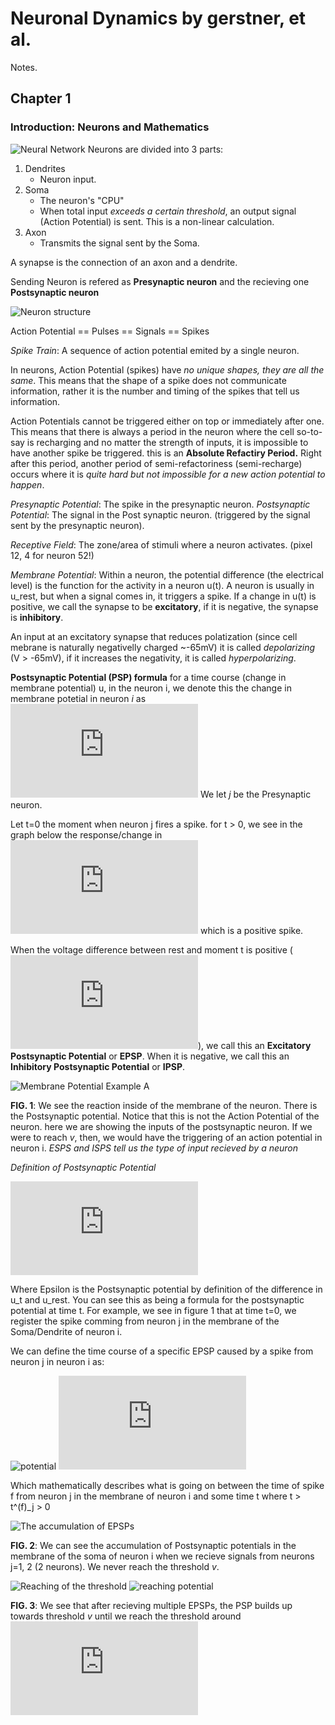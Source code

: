Neuronal Dynamics by gerstner, et al.
=====================================

Notes.

Chapter 1
---------

### Introduction: Neurons and Mathematics

![Neural Network](https://neuronaldynamics.epfl.ch/online/x1.png)
Neurons are divided into 3 parts:
1. Dendrites
    * Neuron input.
2. Soma
    * The neuron's "CPU"
    * When total input *exceeds a certain threshold*, an output signal (Action Potential) is sent. This is a non-linear calculation.
3. Axon
    * Transmits the signal sent by the Soma.

A synapse is the connection of an axon and a dendrite.

Sending Neuron is refered as **Presynaptic neuron** and the recieving one **Postsynaptic neuron**

![Neuron structure](https://neuronaldynamics.epfl.ch/online/x2.png)

Action Potential == Pulses == Signals == Spikes

_Spike Train_: A sequence of action potential emited by a single neuron.

In neurons, Action Potential (spikes) have *no unique shapes, they are all the same*. This means that the shape of a spike does not communicate information, rather it is the number and timing of the spikes that tell us information.

Action Potentials cannot be triggered either on top or immediately after one. This means that there is always a period in the neuron where the cell so-to-say is recharging and no matter the strength of inputs, it is impossible to have another spike be triggered. this is an **Absolute Refactiry Period.** Right after this period, another period of semi-refactoriness (semi-recharge) occurs where it is _quite hard but not impossible for a new action potential to happen_.

_Presynaptic Potential_: The spike in the presynaptic neuron.
_Postsynaptic Potential_: The signal in the Post synaptic neuron. (triggered by the signal sent by the presynaptic neuron).

_Receptive Field_: The zone/area of stimuli where a neuron activates. (pixel 12, 4 for neuron 52!)

_Membrane Potential_: Within a neuron, the potential difference (the electrical level) is the function for the activity in a neuron u(t). A neuron is usually in u_rest, but when a signal comes in, it triggers a spike. If a change in u(t) is positive, we call the synapse to be **excitatory**, if it is negative, the synapse is **inhibitory**.

An input at an excitatory synapse that reduces polatization (since cell mebrane is naturally negativelly charged ~-65mV) it is called _depolarizing_ (V > -65mV), if it increases the negativity, it is called _hyperpolarizing_.

**Postsynaptic Potential (PSP) formula**
for a time course (change in membrane potential) u, in the neuron i, we denote this the change in membrane potetial in neuron *i* as ![u_i(t)](https://latex.codecogs.com/gif.latex?u_%7Bi%7D%28t%29) We let *j* be the Presynaptic neuron.

Let t=0 the moment when neuron j fires a spike. for t > 0, we see in the graph below the response/change in ![u_i(t)](https://latex.codecogs.com/gif.latex?u_%7Bi%7D%28t%29) which is a positive spike.

When the voltage difference between rest and moment t is positive (![u_i(t)-u_rest(t)](https://latex.codecogs.com/gif.latex?u_%7Bi%7D%28t%29%20-%20u_%7Brest%7D)), we call this an **Excitatory Postsynaptic Potential** or **EPSP**. When it is negative, we call this an **Inhibitory Postsynaptic Potential** or **IPSP**.

![Membrane Potential Example A](https://neuronaldynamics.epfl.ch/online/x6.png)

**FIG. 1**: We see the reaction inside of the membrane of the neuron. There is the Postsynaptic potential. Notice that this is not the Action Potential of the neuron. here we are showing the inputs of the postsynaptic neuron. If we were to reach _v_, then, we would have the triggering of an action potential in neuron i. _ESPS and ISPS tell us the type of input recieved by a neuron_

_Definition of Postsynaptic Potential_

![u_{i}(t) - u_{rest} =: \epsilon _{ij}(t)](https://latex.codecogs.com/gif.latex?u_%7Bi%7D%28t%29%20-%20u_%7Brest%7D%20%3D%3A%20%5Cepsilon%20_%7Bij%7D%28t%29)

Where Epsilon is the Postsynaptic potential by definition of the difference in u_t and u_rest. You can see this as being a formula for the postsynaptic potential at time t. For example, we see in figure 1 that at time t=0, we register the spike comming from neuron j in the membrane of the Soma/Dendrite of neuron i.

We can define the time course of a specific EPSP caused by a spike from neuron j in neuron i as:

![potential](https://neuronaldynamics.epfl.ch/online/x6.png)
![\epsilon _{ij}(t - t^{(f)}_{j})](https://latex.codecogs.com/gif.latex?%5Cepsilon%20_%7Bij%7D%28t%20-%20t%5E%7B%28f%29%7D_%7Bj%7D%29)

Which mathematically describes what is going on between the time of spike f from neuron j in the membrane of neuron i and some time t where t > t^(f)_j > 0

![The accumulation of EPSPs](https://neuronaldynamics.epfl.ch/online/x9.png)

**FIG. 2**: We can see the accumulation of Postsynaptic potentials in the membrane of the soma of neuron i when we recieve signals from neurons j=1, 2 (2 neurons). We never reach the threshold _v_.

![Reaching of the threshold](https://neuronaldynamics.epfl.ch/online/x10.png)
![reaching potential](https://neuronaldynamics.epfl.ch/online/x9.png)

**FIG. 3**: We see that after recieving multiple EPSPs, the PSP builds up towards threshold _v_ until we reach the threshold around ![\epsilon _{ij}(t - t^{(2)}_{1})](https://latex.codecogs.com/gif.latex?%5Cepsilon%20_%7Bij%7D%28t%20-%20t%5E%7B%282%29%7D_%7B1%7D%29)